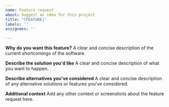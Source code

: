 ```yaml
---
name: Feature request
about: Suggest an idea for this project
title: "[FEATURE]"
labels: ''
assignees: ''

---
```


**Why do you want this feature?**
A clear and concise description of the current shortcomings of the software.

**Describe the solution you'd like**
A clear and concise description of what you want to happen.

**Describe alternatives you've considered**
A clear and concise description of any alternative solutions or features you've considered.

**Additional context**
Add any other context or screenshots about the feature request here.
